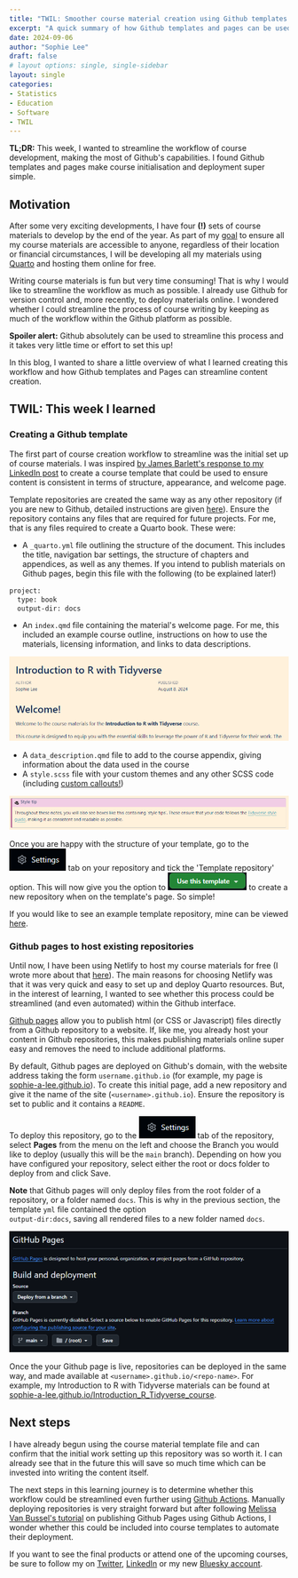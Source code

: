 ```yaml
---
title: "TWIL: Smoother course material creation using Github templates and pages"
excerpt: "A quick summary of how Github templates and pages can be used to make course material creation and sharing smoother."
date: 2024-09-06
author: "Sophie Lee"
draft: false
# layout options: single, single-sidebar
layout: single 
categories:
- Statistics
- Education
- Software
- TWIL
---
```


**TL;DR:** This week, I wanted to streamline the workflow of course development, making the most of Github's capabilities. I found Github templates and pages make course initialisation and deployment super simple.

## Motivation
After some very exciting developments, I have four **(!)** sets of course materials to develop by the end of the year. As part of my [goal](https://x.com/SophieStats10/status/1813502853916299679) to ensure all my course materials are accessible to anyone, regardless of their location or financial circumstances, I will be developing all my materials using [Quarto](https://scubed.rbind.io/blog/2024_08_09_twil_quarto/) and hosting them online for free. 

Writing course materials is fun but very time consuming! That is why I would like to streamline the workflow as much as possible. I already use Github for version control and, more recently, to deploy materials online. I wondered whether I could streamline the process of course writing by keeping as much of the workflow within the Github platform as possible. 

**Spoiler alert:** Github absolutely can be used to streamline this process and it takes very little time or effort to set this up! 

In this blog, I wanted to share a little overview of what I learned creating this workflow and how Github templates and Pages can streamline content creation.


## TWIL: This week I learned

### Creating a Github template
The first part of course creation workflow to streamline was the initial set up of course materials. I was inspired [by James Barlett's response to my LinkedIn post](https://www.linkedin.com/feed/update/urn:li:activity:7224446454159798273/) to create a course template that could be used to ensure content is consistent in terms of structure, appearance, and welcome page. 

Template repositories are created the same way as any other repository (if you are new to Github, detailed instructions are given [here](https://docs.github.com/en/repositories/creating-and-managing-repositories/creating-a-new-repository)). Ensure the repository contains any files that are required for future projects. For me, that is any files required to create a Quarto book. These were:

- A `_quarto.yml` file outlining the structure of the document. This includes the title, navigation bar settings, the structure of chapters and appendices, as well as any themes. If you intend to publish materials on Github pages, begin this file with the following (to be explained later!)

```
project:
  type: book
  output-dir: docs
```

- An `index.qmd` file containing the material's welcome page. For me, this included an example course outline, instructions on how to use the materials, licensing information, and links to data descriptions.

![](welcom.png)

- A `data_description.qmd` file to add to the course appendix, giving information about the data used in the course
- A `style.scss` file with your custom themes and any other SCSS code (including [custom callouts!](https://x.com/SophieStats10/status/1821820629433094636))

![](style_callout.png)

Once you are happy with the structure of your template, go to the ![](gh_settings.png) tab on your repository and tick the 'Template repository' option. This will now give you the option to ![](use_template.png) to create a new repository when on the template's page. So simple!

If you would like to see an example template repository, mine can be viewed [here](https://github.com/sophie-a-lee/quarto_course_template).


### Github pages to host existing repositories
Until now, I have been using Netlify to host my course materials for free (I wrote more about that [here](https://scubed.rbind.io/blog/quarto_training/)). The main reasons for choosing Netlify was that it was very quick and easy to set up and deploy Quarto resources. But, in the interest of learning, I wanted to see whether this process could be streamlined (and even automated) within the Github interface.

[Github pages](https://docs.github.com/en/pages/getting-started-with-github-pages/about-github-pages) allow you to publish html (or CSS or Javascript) files directly from a Github repository to a website. If, like me, you already host your content in Github repositories, this makes publishing materials online super easy and removes the need to include additional platforms.

By default, Github pages are deployed on Github's domain, with the website address taking the form `username.github.io` (for example, my page is [sophie-a-lee.github.io](https://sophie-a-lee.github.io/)). To create this initial page, add a new repository and give it the name of the site (`<username>.github.io`). Ensure the repository is set to public and it contains a `README`.

To deploy this repository, go to the ![](gh_settings.png) tab of the repository, select **Pages** from the menu on the left and choose the Branch you would like to deploy (usually this will be the `main` branch). Depending on how you have configured your repository, select either the root or docs folder to deploy from and click Save. 

**Note** that Github pages will only deploy files from the root folder of a repository, or a folder named `docs`. This is why in the previous section, the template `yml` file contained the option <br> `output-dir:docs`, saving all rendered files to a new folder named `docs`.

![](pages_deploy.png)

Once the your Github page is live, repositories can be deployed in the same way, and made available at `<username>.github.io/<repo-name>`. For example, my Introduction to R with Tidyverse materials can be found at [sophie-a-lee.github.io/Introduction_R_Tidyverse_course](https://sophie-a-lee.github.io/Introduction_R_Tidyverse_course/).

## Next steps
I have already begun using the course material template file and can confirm that the initial work setting up this repository was so worth it. I can already see that in the future this will save so much time which can be invested into writing the content itself. 

The next steps in this learning journey is to determine whether this workflow could be streamlined even further using [Github Actions](https://docs.github.com/en/actions). Manually deploying repositories is very straight forward but after following [Melissa Van Bussel's tutorial](https://www.youtube.com/watch?v=arzBRW5XIkg) on publishing Github Pages using Github Actions, I wonder whether this could be included into course templates to automate their deployment.

If you want to see the final products or attend one of the upcoming courses, be sure to follow my on [Twitter](https://x.com/SophieStats10), [LinkedIn](https://www.linkedin.com/in/sophie-a-lee/) or my new [Bluesky account](https://bsky.app/profile/sophie-stats.bsky.social).